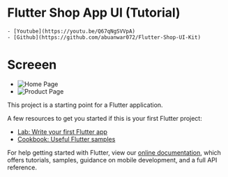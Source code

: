 # Flutter Shop App UI (Tutorial)
    - [Youtube](https://youtu.be/Q67qNgSVVpA)
    - [Github](https://github.com/abuanwar072/Flutter-Shop-UI-Kit)

# Screeen
 - ![Home Page](https://github.com/thanhphat219/Flutter-Shop-UI-Kit/blob/main/Picture_1.png)
 - ![Product Page](https://github.com/thanhphat219/Flutter-Shop-UI-Kit/blob/main/Picture_2.png)



This project is a starting point for a Flutter application.

A few resources to get you started if this is your first Flutter project:

- [Lab: Write your first Flutter app](https://flutter.dev/docs/get-started/codelab)
- [Cookbook: Useful Flutter samples](https://flutter.dev/docs/cookbook)

For help getting started with Flutter, view our
[online documentation](https://flutter.dev/docs), which offers tutorials,
samples, guidance on mobile development, and a full API reference.
